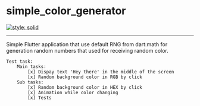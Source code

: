 # simple_color_generator

[![style: solid](https://img.shields.io/badge/style-solid-orange)](https://pub.dev/packages/solid_lints)

***

Simple Flutter application that use default RNG from dart:math for generation random numbers that used for receiving random color.

    Test task:
        Main tasks:
            [x] Dispay text 'Hey there' in the middle of the screen
            [x] Random background color in RGB by click
        Sub tasks:
            [x] Random background color in HEX by click
            [x] Animation while color changing
            [x] Tests
